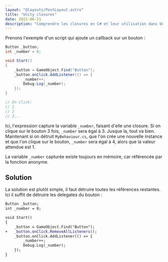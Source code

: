 ```yaml
---
layout: "@layouts/PostLayout.astro"
title: "Unity closures"
date: 2022-06-21
description: "Comprendre les closures en C# et leur utilisation dans Unity. Exemples pratiques et bonnes pratiques pour éviter les pièges de performance."
---
```


Prenons l'exemple d'un script qui ajoute un callback sur un bouton :

```csharp
Button _button;
int _number = 0;

void Start()
{
    _button = GameObject.Find("Button");
    _button.onClick.AddListener(() => {
        _number++;
        Debug.Log(_number);
    });
}

// On click:
// 1
// 2
// 3...
```

Ici, l'expression capture la variable `_number`, faisant d'elle une closure. Si on clique sur le bouton 3 fois, `_number` sera égal à 3. Jusque la, tout va bien. Maintenant si on détruit `MyBehaviour.cs`, que l'on crée une nouvelle instance et que l'on clique sur le bouton, `_number` sera égal à 4, alors que la valeur attendue est 1.

La variable `_number` capturée existe toujours en mémoire, car référencée par la fonction anonyme.

## Solution

La solution est plutôt simple, il faut détruire toutes les références restantes. Ici il suffit de détruire les delegates du bouton :

```diff
Button _button;
int _number = 0;

void Start()
{
    _button = GameObject.Find("Button");
+   _button.onClick.RemoveAllListeners();
    _button.onClick.AddListener(() => {
        _number++;
        Debug.Log(_number);
    });
}
```
